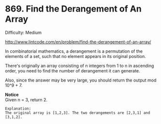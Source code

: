 # 869. Find the Derangement of An Array

Difficulty: Medium

http://www.lintcode.com/en/problem/find-the-derangement-of-an-array/

In combinatorial mathematics, a derangement is a permutation of the elements of a set, such that no element appears in its original position.

There's originally an array consisting of n integers from 1 to n in ascending order, you need to find the number of derangement it can generate.

Also, since the answer may be very large, you should return the output mod 10^9 + 7.

**Notice**  
Given n = 3, return 2.
```
Explanation: 
The original array is [1,2,3]. The two derangements are [2,3,1] and [3,1,2].
```
